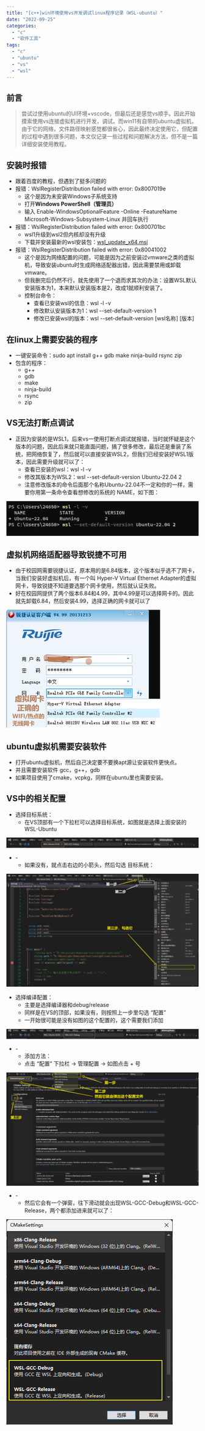 ```yaml
---
title: "[c++]win环境使用vs开发调试linux程序记录（WSL-ubuntu）"
date: "2022-09-25"
categories: 
  - "c"
  - "软件工具"
tags: 
  - "c"
  - "ubuntu"
  - "vs"
  - "wsl"
---
```


## 前言

> 尝试过使用ubuntu的UI环境+vscode，但最后还是感觉vs顺手。因此开始摸索使用vs连接虚拟机进行开发，调试。而win11有自带的ubuntu虚拟机，由于它的网络，文件路径映射感觉都很省心，因此最终决定使用它，但配置的过程中遇到很多问题，本文仅记录一些过程和问题解决方法，但不是一篇详细安装使用教程。

## 安装时报错

- 跟着百度的教程，但遇到了挺多问题的
- 报错：WslRegisterDistribution failed with error: 0x8007019e
    - 这个是因为未安装Windows子系统支持
    - 打开**Windows PowerShell（管理员）**
    - 输入 Enable-WindowsOptionalFeature -Online -FeatureName Microsoft-Windows-Subsystem-Linux 并回车执行
- 报错：WslRegisterDistribution failed with error: 0x800701bc
    - wsl1升级到wsl2但内核却没有升级
    - 下载并安装最新的wsl安装包：[wsl\_update\_x64.msi](https://wslstorestorage.blob.core.windows.net/wslblob/wsl_update_x64.msi)
- 报错：WslRegisterDistribution failed with error: 0x80041002
    - 这个是因为网络配置的问题，可能是因为之前安装过vmware之类的虚拟机，导致安装ubuntu时生成网络适配器出错，因此需要禁用或卸载vmware。
    - 但我删完后仍然不行，就先使用了一个退而求其次的办法：设置WSL默认安装版本为1，本来默认安装版本是2，改成1就顺利安装了。
    - 控制台命令：
        - 查看已安装wsl的信息：wsl -l -v
        - 修改默认安装版本为1：wsl --set-default-version 1
        - 修改已安装wsl的版本：wsl --set-default-version \[wsl名称\] \[版本\]

## 在linux上需要安装的程序

- 一键安装命令：sudo apt install g++ gdb make ninja-build rsync zip
- 包含的程序：
    - g++
    - gdb
    - make
    - ninja-build
    - rsync
    - zip

## VS无法打断点调试

- 正因为安装的是WSL1，后来vs一使用打断点调试就报错，当时就怀疑是这个版本的问题，因此后来就只能直面问题，搞了很多修改，最后还是重装了系统，把网络恢复了，然后就可以直接安装WSL2，但我们已经安装好WSL1版本，因此需要升级就可以了：
    - 查看已安装的wsl：wsl -l -v
    - 修改其版本为WSL2：wsl --set-default-version Ubuntu-22.04 2
    - 注意修改版本的命令后面那个名称Ubuntu-22.04不一定和你的一样，需要你用第一条命令查看想修改的系统的 NAME，如下图：

![](images/image-5.png)

## 虚拟机网络适配器导致锐捷不可用

- 由于校园网需要锐捷认证，原本用的是6.84版本，这个版本似乎选不了网卡，当我们安装好虚拟机后，有一个叫 Hyper-V Virtual Ethernet Adapter的虚拟网卡，导致锐捷不知道要选那个网卡使用，然后就认证失败。
- 好在校园网提供了两个版本6.84和4.99，其中4.99是可以选择网卡的。因此就先卸载6.84，然后安装4.99，选择正确的网卡就可以了

![](images/image-7.png)

## ubuntu虚拟机需要安装软件

- 打开ubuntu虚拟机，然后自己决定要不要换apt源让安装软件更快点。
- 并且需要安装软件 gcc，g++，gdb
- 如果项目使用了cmake，vcpkg，同样在ubuntu里也需要安装。

## VS中的相关配置

- 选择目标系统：
    - 在VS顶部有一个下拉栏可以选择目标系统，如图就是选择上面安装的WSL-Ubuntu

![](images/image-8-1024x56.png)

- \-
    - 如果没有，就点击右边的小箭头，然后勾选 目标系统：

![](images/image-10-1024x601.png)

- 选择编译配置：
    - 主要是选择编译器和debug/release
    - 同样是在VS的顶部，如果没有，则按照上一步里勾选 “配置”
    - 一开始很可能是没有如图的这个配置的，这个需要我们添加

![](images/image-9-1024x52.png)

- \-
    - 添加方法：
    - 点击 “配置” 下拉栏 -> 管理配置 -> 如图点击 + 号

![](images/image-11-1024x605.png)

- \-
    - 然后它会有一个弹窗，往下滑动就会出现WSL-GCC-Debug和WSL-GCC-Release，两个都添加进来就可以了：

![](images/image-13.png)
